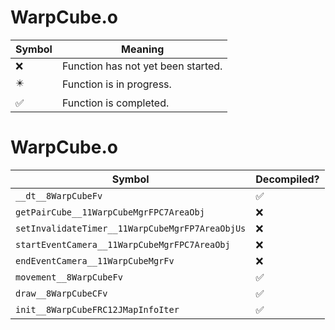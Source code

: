 # WarpCube.o
| Symbol | Meaning 
| ------------- | ------------- 
| :x: | Function has not yet been started. 
| :eight_pointed_black_star: | Function is in progress. 
| :white_check_mark: | Function is completed. 


# WarpCube.o
| Symbol | Decompiled? |
| ------------- | ------------- |
| `__dt__8WarpCubeFv` | :white_check_mark: |
| `getPairCube__11WarpCubeMgrFPC7AreaObj` | :x: |
| `setInvalidateTimer__11WarpCubeMgrFP7AreaObjUs` | :x: |
| `startEventCamera__11WarpCubeMgrFPC7AreaObj` | :x: |
| `endEventCamera__11WarpCubeMgrFv` | :x: |
| `movement__8WarpCubeFv` | :white_check_mark: |
| `draw__8WarpCubeCFv` | :white_check_mark: |
| `init__8WarpCubeFRC12JMapInfoIter` | :white_check_mark: |
